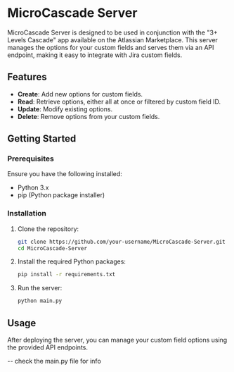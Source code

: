 # MicroCascade Server

MicroCascade Server is designed to be used in conjunction with the "3+ Levels Cascade" app available on the Atlassian Marketplace. This server manages the options for your custom fields and serves them via an API endpoint, making it easy to integrate with Jira custom fields.

## Features

- **Create**: Add new options for custom fields.
- **Read**: Retrieve options, either all at once or filtered by custom field ID.
- **Update**: Modify existing options.
- **Delete**: Remove options from your custom fields.

## Getting Started

### Prerequisites

Ensure you have the following installed:

- Python 3.x
- pip (Python package installer)

### Installation

1. Clone the repository:

    ```bash
    git clone https://github.com/your-username/MicroCascade-Server.git
    cd MicroCascade-Server
    ```

2. Install the required Python packages:

    ```bash
    pip install -r requirements.txt
    ```

3. Run the server:

    ```bash
    python main.py
    ```

## Usage

After deploying the server, you can manage your custom field options using the provided API endpoints.

-- check the main.py file for info
